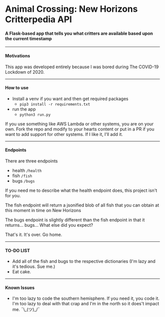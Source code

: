 # Animal Crossing: New Horizons Critterpedia API

#### A Flask-based app that tells you what critters are available based upon the current timestamp

---

#### Motivations

This app was developed entirely because I was bored during The COVID-19 Lockdown of 2020. 

---

#### How to use

- Install a venv if you want and then get required packages 
    - `pip3 install -r requirements.txt`
- run the app
    - `python3 run.py`

If you use something like AWS Lambda or other systems, you are on your own. Fork the repo and modify to your hearts content or put in a PR if you want to add support for other systems. If I like it, I'll add it. 

---

#### Endpoints

There are three endpoints
- health `/health`
- fish `/fish`
- bugs `/bugs`

If you need me to describe what the health endpoint does, this project isn't for you. 

The fish endpoint will return a jsonified blob of all fish that you can obtain at this moment in time on New Horizons

The bugs endpoint is slightly different than the fish endpoint in that it returns... bugs... What else did you expect? 

That's it. It's over. Go home. 

---

#### TO-DO LIST
- Add all of the fish and bugs to the respective dictionaries (I'm lazy and it's tedious. Sue me.)
- Eat cake. 

---

#### Known Issues
- I'm too lazy to code the southern hemisphere. If you need it, you code it. I'm too lazy to deal with that crap and I'm in the north so it does't impact me. ¯\\\_(ツ)\_/¯
